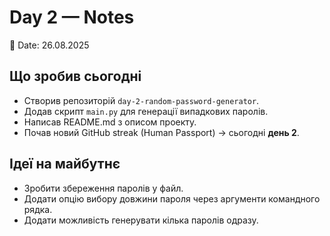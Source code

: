 # Day 2 — Notes

📅 Date: 26.08.2025  

## Що зробив сьогодні
- Створив репозиторій `day-2-random-password-generator`.
- Додав скрипт `main.py` для генерації випадкових паролів.
- Написав README.md з описом проекту.
- Почав новий GitHub streak (Human Passport) → сьогодні **день 2**.

## Ідеї на майбутнє
- Зробити збереження паролів у файл.
- Додати опцію вибору довжини пароля через аргументи командного рядка.
- Додати можливість генерувати кілька паролів одразу.
